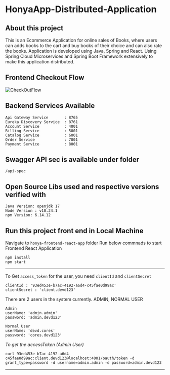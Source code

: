 # HonyaApp-Distributed-Application 

## About this project
This is an Ecommerce Application for online sales of Books, where users can adds books to the cart and buy books of their choice and can also rate the books.
Application is developed using Java, Spring and React. Using Spring Cloud Microservices and Spring Boot Framework extensively to make this application distributed. 

## Frontend Checkout Flow
![CheckOutFlow](https://user-images.githubusercontent.com/14878408/103235826-06d5ca00-4969-11eb-87c8-ce618034b4f3.gif)

## Backend Services Available
```
Api Gateway Service       : 8765
Eureka Discovery Service  : 8761
Account Service           : 4001
Billing Service           : 5001
Catalog Service           : 6001
Order Service             : 7001
Payment Service           : 8001
```

## Swagger API sec is available under folder 
```
/api-spec
```
## Open Source Libs used and respective versions verified with 
```
Java Version: openjdk 17
Node Version : v10.24.1
npm Version: 6.14.12
```
## Run this project front end in Local Machine

Navigate to `honya-frontend-react-app` folder
Run below commnads to start Frontend React Application

```
npm install
npm start
```
<hr>

To Get `access_token` for the user, you need `clientId` and `clientSecret`

```
clientId : '93ed453e-b7ac-4192-a6d4-c45fae0d99ac'
clientSecret : 'client.devd123'
```

There are 2 users in the system currently. 
ADMIN, NORMAL USER

```
Admin 
userName: 'admin.admin'
password: 'admin.devd123'
```

```
Normal User 
userName: 'devd.cores'
password: 'cores.devd123'
```

*To get the accessToken (Admin User)* 

```curl 93ed453e-b7ac-4192-a6d4-c45fae0d99ac:client.devd123@localhost:4001/oauth/token -d grant_type=password -d username=admin.admin -d password=admin.devd123```

<hr>
